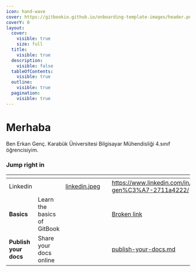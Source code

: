 ```yaml
---
icon: hand-wave
cover: https://gitbookio.github.io/onboarding-template-images/header.png
coverY: 0
layout:
  cover:
    visible: true
    size: full
  title:
    visible: true
  description:
    visible: false
  tableOfContents:
    visible: true
  outline:
    visible: true
  pagination:
    visible: true
---
```


# Merhaba

Ben Erkan Genç. Karabük Üniversitesi Bilgisayar Mühendisliği 4.sınıf öğrencisiyim.

### Jump right in

<table data-view="cards"><thead><tr><th></th><th></th><th data-hidden data-card-cover data-type="files"></th><th data-hidden></th><th data-hidden data-card-target data-type="content-ref"></th></tr></thead><tbody><tr><td>Linkedin</td><td></td><td><a href=".gitbook/assets/linkedin.jpeg">linkedin.jpeg</a></td><td></td><td><a href="https://www.linkedin.com/in/erkan-gen%C3%A7-2711a4222/">https://www.linkedin.com/in/erkan-gen%C3%A7-2711a4222/</a></td></tr><tr><td><strong>Basics</strong></td><td>Learn the basics of GitBook</td><td></td><td></td><td><a href="broken-reference">Broken link</a></td></tr><tr><td><strong>Publish your docs</strong></td><td>Share your docs online</td><td></td><td></td><td><a href="getting-started/publish-your-docs.md">publish-your-docs.md</a></td></tr></tbody></table>
